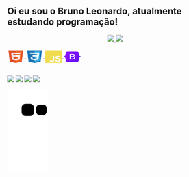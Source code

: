## Oi eu sou o Bruno Leonardo, atualmente estudando programação!
<div align="center">
  <a href="https://github.com/brunoleonardoDev">
  <img height="150em" src="https://github-readme-stats.vercel.app/api?username=brunoleonardoDev&show_icons=true&theme=outrun&include_all_commits=true&count_private=true"/>

  <img height="150em" src="https://github-readme-stats.vercel.app/api/top-langs/?username=brunoleonardoDev&layout=compact&langs_count=7&theme=outrun"/>
</div>



<div style="display: inline_block"><br>
  <img align="center" alt="Bruno-HTML" height="30" width="40" src="https://raw.githubusercontent.com/devicons/devicon/master/icons/html5/html5-original.svg">
  <img align="center" alt="Bruno-CSS" height="30" width="40" src="https://raw.githubusercontent.com/devicons/devicon/master/icons/css3/css3-original.svg">
  <img align="center" alt="Bruno-Js" height="30" width="40" src="https://raw.githubusercontent.com/devicons/devicon/master/icons/javascript/javascript-plain.svg">
  <img align="center" alt="Bruno-Js" height="30" width="40" src="https://github.com/devicons/devicon/blob/master/icons/bootstrap/bootstrap-original.svg">
</div>
  
  ##
 
<div> 
  <a href="https://www.instagram.com/brunoleonardo.psd/" target="_blank"><img src="https://img.shields.io/badge/-Instagram-%23E4405F?style=for-the-badge&logo=instagram&logoColor=white" target="_blank"></a>
 <a href="https://discord.gg/BrunoLeonardoDev#4646" target="_blank"><img src="https://img.shields.io/badge/Discord-7289DA?style=for-the-badge&logo=discord&logoColor=white" target="_blank"></a> 
  <a href = "mailto:brunopsdesign@gmail.com"><img src="https://img.shields.io/badge/-Gmail-%23333?style=for-the-badge&logo=gmail&logoColor=white" target="_blank"></a>
  <a href="https://www.linkedin.com/in/bruno-l-l-oliveira/" target="_blank"><img src="https://img.shields.io/badge/-LinkedIn-%230077B5?style=for-the-badge&logo=linkedin&logoColor=white" target="_blank"></a> 
 
  ![Snake animation](https://github.com/BrunoleonardoDev/brunoleonardoDev/blob/output/github-contribution-grid-snake.svg)

</div>
